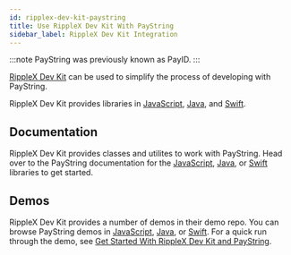 ```yaml
---
id: ripplex-dev-kit-paystring
title: Use RippleX Dev Kit With PayString
sidebar_label: RippleX Dev Kit Integration
---
```


:::note
PayString was previously known as PayID.
:::

[RippleX Dev Kit](https://github.com/xpring-eng/xpring-sdk) can be used to simplify the process of developing with PayString.

RippleX Dev Kit provides libraries in [JavaScript](https://github.com/xpring-eng/xpring-js), [Java](https://github.com/xpring-eng/xpring4j), and [Swift](https://github.com/xpring-eng/xpringkit).

## Documentation

RippleX Dev Kit provides classes and utilites to work with PayString. Head over to the PayString documentation for the [JavaScript](https://github.com/xpring-eng/Xpring-JS#usage-payid), [Java](https://github.com/xpring-eng/Xpring4j#usage-payid), or [Swift](https://github.com/xpring-eng/XpringKit#usage-payid) libraries to get started.

## Demos

RippleX Dev Kit provides a number of demos in their demo repo. You can browse PayString demos in [JavaScript](https://github.com/xpring-eng/xpring-js#usage-payid), [Java](https://github.com/xpring-eng/xpring4j#usage-payid), or [Swift](https://github.com/xpring-eng/xpringkit#usage-payid). For a quick run through the demo, see [Get Started With RippleX Dev Kit and PayString](ripplex-dev-kit-paystring-get-started).
